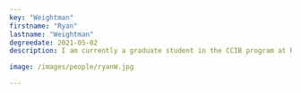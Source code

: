 ```yaml
---
key: "Weightman"
firstname: "Ryan"
lastname: "Weightman"
degreedate: 2021-05-02
description: I am currently a graduate student in the CCIB program at Rutgers University–Camden. Both my Bachelor's and Master's degrees are in pure mathematics from Rutgers. I have been a student at Rutgers since Fall 2014 and PTL at Rutgers since Spring 2019, teaching 100 level courses for the Math Department. I decided to try out the research world in Fall 2020 both completing a thesis in pure math and working on computational projects for Dr. Piccoli's Lab. I found the research projects very fun and interesting, so I asked to stay and they said yes! <a href="mailto:rjw163@camden.rutgers.edu">Email Me</a>

image: /images/people/ryanW.jpg

---
```

